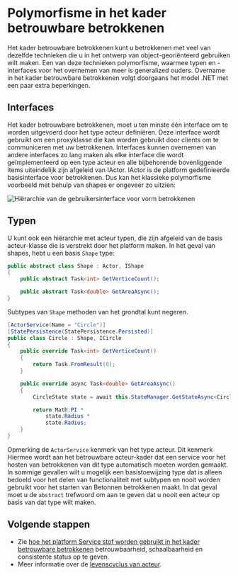 <properties
   pageTitle="Polymorfisme in het kader betrouwbare betrokkenen | Microsoft Azure"
   description="Hiërarchieën van .NET-interfaces en typen in het kader betrouwbare betrokkenen functionaliteit en API definities opnieuw te maken."
   services="service-fabric"
   documentationCenter=".net"
   authors="seanmck"
   manager="timlt"
   editor="vturecek"/>

<tags
   ms.service="service-fabric"
   ms.devlang="dotnet"
   ms.topic="article"
   ms.tgt_pltfrm="NA"
   ms.workload="NA"
   ms.date="07/07/2016"
   ms.author="seanmck"/>

# <a name="polymorphism-in-the-reliable-actors-framework"></a>Polymorfisme in het kader betrouwbare betrokkenen

Het kader betrouwbare betrokkenen kunt u betrokkenen met veel van dezelfde technieken die u in het ontwerp van object-georiënteerd gebruiken wilt maken. Een van deze technieken polymorfisme, waarmee typen en -interfaces voor het overnemen van meer is generalized ouders. Overname in het kader betrouwbare betrokkenen volgt doorgaans het model .NET met een paar extra beperkingen.

## <a name="interfaces"></a>Interfaces

Het kader betrouwbare betrokkenen, moet u ten minste één interface om te worden uitgevoerd door het type acteur definiëren. Deze interface wordt gebruikt om een proxyklasse die kan worden gebruikt door clients om te communiceren met uw betrokkenen. Interfaces kunnen overnemen van andere interfaces zo lang maken als elke interface die wordt geïmplementeerd op een type acteur en alle bijbehorende bovenliggende items uiteindelijk zijn afgeleid van IActor. IActor is de platform gedefinieerde basisinterface voor betrokkenen. Dus kan het klassieke polymorfisme voorbeeld met behulp van shapes er ongeveer zo uitzien:

![Hiërarchie van de gebruikersinterface voor vorm betrokkenen][shapes-interface-hierarchy]


## <a name="types"></a>Typen

U kunt ook een hiërarchie met acteur typen, die zijn afgeleid van de basis acteur-klasse die is verstrekt door het platform maken. In het geval van shapes, hebt u een basis `Shape` type:

```csharp
public abstract class Shape : Actor, IShape
{
    public abstract Task<int> GetVerticeCount();

    public abstract Task<double> GetAreaAsync();
}
```

Subtypes van `Shape` methoden van het grondtal kunt negeren.

```csharp
[ActorService(Name = "Circle")]
[StatePersistence(StatePersistence.Persisted)]
public class Circle : Shape, ICircle
{
    public override Task<int> GetVerticeCount()
    {
        return Task.FromResult(0);
    }

    public override async Task<double> GetAreaAsync()
    {
        CircleState state = await this.StateManager.GetStateAsync<CircleState>("circle");

        return Math.PI *
            state.Radius *
            state.Radius;
    }
}
```

Opmerking de `ActorService` kenmerk van het type acteur. Dit kenmerk Hiermee wordt aan het betrouwbare acteur-kader dat een service voor het hosten van betrokkenen van dit type automatisch moeten worden gemaakt. In sommige gevallen wilt u mogelijk een basistoewijzing type dat is alleen bedoeld voor het delen van functionaliteit met subtypen en nooit worden gebruikt voor het starten van Betonnen betrokkenen maakt. In dat geval moet u de `abstract` trefwoord om aan te geven dat u nooit een acteur op basis van dat type wilt maken.


## <a name="next-steps"></a>Volgende stappen

- Zie [hoe het platform Service stof worden gebruikt in het kader betrouwbare betrokkenen](service-fabric-reliable-actors-platform.md) betrouwbaarheid, schaalbaarheid en consistente status op te geven.
- Meer informatie over de [levenscyclus van acteur](service-fabric-reliable-actors-lifecycle.md).

<!-- Image references -->

[shapes-interface-hierarchy]: ./media/service-fabric-reliable-actors-polymorphism/Shapes-Interface-Hierarchy.png
